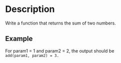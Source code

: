 # Description

Write a function that returns the sum of two numbers.  

## Example

For param1 = 1 and param2 = 2, the output should be  
`add(param1, param2) = 3.`  

